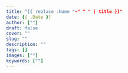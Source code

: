 ```yaml
---
title: "{{ replace .Name "-" " " | title }}"
date: {{ .Date }}
author: [""]
draft: false
cover: ""
slug: ""
description: ""
tags: []
images: [""]
keywords: [""]
---
```


